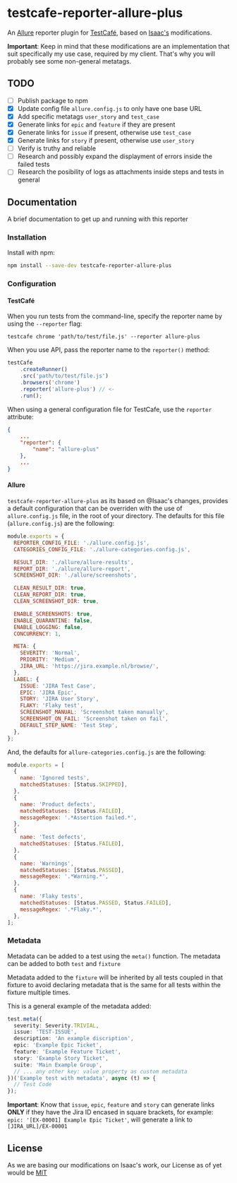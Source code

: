 # testcafe-reporter-allure-plus 

An [Allure](https://allure.qatools.ru/) reporter plugin for [TestCafé](https://devexpress.github.io/testcafe/), based on [Isaac's](https://github.com/isaaceindhoven/testcafe-reporter-allure) modifications.

**Important**: Keep in mind that these modifications are an implementation that suit specifically my use case, required by my client. That's why you will probably see some non-general metatags.


## TODO

- [ ] Publish package to npm
- [x] Update config file `allure.config.js` to only have one base URL
- [x] Add specific metatags `user_story` and `test_case`
- [x] Generate links for `epic` and `feature` if they are present
- [x] Generate links for `issue` if present, otherwise use `test_case`
- [x] Generate links for `story` if present, otherwise use `user_story`
- [ ] Verify is truthy and reliable
- [ ] Research and possibly expand the displayment of errors inside the failed tests
- [ ] Research the posibility of logs as attachments inside steps and tests in general

## Documentation

A brief documentation to get up and running with this reporter

### Installation

Install with npm:

````sh
npm install --save-dev testcafe-reporter-allure-plus
````

### Configuration

#### TestCafé

When you run tests from the command-line, specify the reporter name by using the `--reporter` flag:

```console
testcafe chrome 'path/to/test/file.js' --reporter allure-plus
```

When you use API, pass the reporter name to the `reporter()` method:

```js
testCafe
    .createRunner()
    .src('path/to/test/file.js')
    .browsers('chrome')
    .reporter('allure-plus') // <-
    .run();
```

When using a general configuration file for TestCafe, use the `reporter` attribute:

```json
{
    ...
    "reporter": {
        "name": "allure-plus"
    },
    ...
}
```

#### Allure

`testcafe-reporter-allure-plus` as its based on @Isaac's changes, provides a default configuration that can be overriden with the use of `allure.config.js` file, in the root of your directory.
The defaults for this file (`allure.config.js`) are the following:

```js
module.exports = {
  REPORTER_CONFIG_FILE: './allure.config.js',
  CATEGORIES_CONFIG_FILE: './allure-categories.config.js',

  RESULT_DIR: './allure/allure-results',
  REPORT_DIR: './allure/allure-report',
  SCREENSHOT_DIR: './allure/screenshots',

  CLEAN_RESULT_DIR: true,
  CLEAN_REPORT_DIR: true,
  CLEAN_SCREENSHOT_DIR: true,

  ENABLE_SCREENSHOTS: true,
  ENABLE_QUARANTINE: false,
  ENABLE_LOGGING: false,
  CONCURRENCY: 1,

  META: {
    SEVERITY: 'Normal',
    PRIORITY: 'Medium',
    JIRA_URL: 'https://jira.example.nl/browse/',
  },
  LABEL: {
    ISSUE: 'JIRA Test Case',
    EPIC: 'JIRA Epic',
    STORY: 'JIRA User Story',
    FLAKY: 'Flaky test',
    SCREENSHOT_MANUAL: 'Screenshot taken manually',
    SCREENSHOT_ON_FAIL: 'Screenshot taken on fail',
    DEFAULT_STEP_NAME: 'Test Step',
  },
};
```

And, the defaults for `allure-categories.config.js` are the following:

```js
module.exports = [
  {
    name: 'Ignored tests',
    matchedStatuses: [Status.SKIPPED],
  },
  {
    name: 'Product defects',
    matchedStatuses: [Status.FAILED],
    messageRegex: '.*Assertion failed.*',
  },
  {
    name: 'Test defects',
    matchedStatuses: [Status.FAILED],
  },
  {
    name: 'Warnings',
    matchedStatuses: [Status.PASSED],
    messageRegex: '.*Warning.*',
  },
  {
    name: 'Flaky tests',
    matchedStatuses: [Status.PASSED, Status.FAILED],
    messageRegex: '.*Flaky.*',
  },
];
```

### Metadata

Metadata can be added to a test using the `meta()` function. The metadata can be added to both `test` and `fixture`

Metadata added to the `fixture` will be inherited by all tests coupled in that fixture to avoid declaring metadata that is the same for all tests within the fixture multiple times.

This is a general example of the metadata added:

```typescript
test.meta({
  severity: Severity.TRIVIAL,
  issue: 'TEST-ISSUE',
  description: 'An example discription',
  epic: 'Example Epic Ticket',
  feature: 'Example Feature Ticket',
  story: 'Example Story Ticket',
  suite: 'Main Example Group',
  // ... any other key: value property as custom metadata
})('Example test with metadata', async (t) => {
  // Test Code
});
```

**Important**: Know that `issue`, `epic`, `feature` and `story` can generate links **ONLY** if they have the Jira ID encased in square brackets, for example: `epic: '[EX-00001] Example Epic Ticket'`, will generate a link to `[JIRA_URL]/EX-00001`

## License
As we are basing our modifications on Isaac's work, our License as of yet would be [MIT](https://github.com/isaaceindhoven/testcafe-reporter-allure/blob/master/LICENSE)